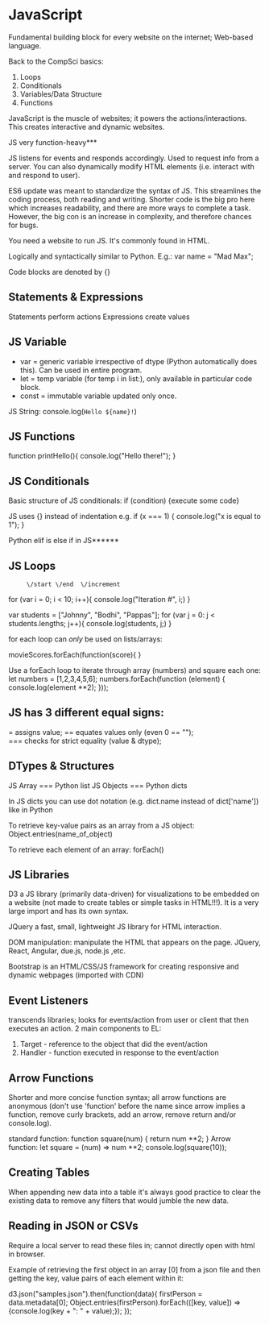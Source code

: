 # JavaScript

Fundamental building block for every website on the internet; Web-based language.

Back to the CompSci basics:
1. Loops
2. Conditionals
3. Variables/Data Structure
4. Functions

JavaScript is the muscle of websites; it powers the actions/interactions. This creates interactive and dynamic websites.

JS very function-heavy***

JS listens for events and responds accordingly. Used to request info from a server. You can also dynamically modify HTML elements (i.e. interact with and respond to user).

ES6 update was meant to standardize the syntax of JS. This streamlines the coding process, both reading and writing. Shorter code is the big pro here which increases readability, and there are more ways to complete a task. However, the big con is an increase in complexity, and therefore chances for bugs.

You need a website to run JS. It's commonly found in HTML.

Logically and syntactically similar to Python.
E.g.: var name = "Mad Max";

Code blocks are denoted by {}

## Statements & Expressions

Statements perform actions
Expressions create values

## JS Variable

- var = generic variable irrespective of dtype (Python automatically does this). Can be used in entire program.
- let = temp variable (for temp i in list:), only available in particular code block.
- const = immutable variable updated only once.

JS String: console.log(`Hello ${name}!`) 

## JS Functions

function printHello(){
	console.log("Hello there!");
}

## JS Conditionals

Basic structure of JS conditionals:
if (condition) {execute some code}

JS uses {} instead of indentation
e.g. if (x === 1) {
    console.log("x is equal to 1");
}

Python elif is else if in JS******

## JS Loops

         \/start \/end  \/increment
for (var i = 0; i < 10; i++){
    console.log("Iteration #", i;)
}

var students = ["Johnny", "Bodhi", "Pappas"];
for (var j = 0: j < students.lengths; j++){
    console.log(students, j;)
}

for each loop can *only* be used on lists/arrays:

movieScores.forEach(function(score){
}

Use a forEach loop to iterate through array (numbers) and square each one:
	let numbers = [1,2,3,4,5,6];
	numbers.forEach(function (element) {
		console.log(element **2);
	}));

## JS has 3 different equal signs: 

= assigns value; 
== equates values only (even 0 == "");  
=== checks for strict equality (value & dtype);

## DTypes & Structures

JS Array === Python list
JS Objects === Python dicts

In JS dicts you can use dot notation (e.g. dict.name instead of dict['name']) like in Python

To retrieve key-value pairs as an array from a JS object: Object.entries(name_of_object)

To retrieve each element of an array: forEach()

## JS Libraries

D3 a JS library (primarily data-driven) for visualizations to be embedded on a website (not made to create tables or simple tasks in HTML!!!). It is a very large import and has its own syntax.

JQuery a fast, small, lightweight JS library for HTML interaction.

DOM manipulation: manipulate the HTML that appears on the page. JQuery, React, Angular, due.js, node.js ,etc.

Bootstrap is an HTML/CSS/JS framework for creating responsive and dynamic webpages (imported with CDN)

## Event Listeners
transcends libraries; looks for events/action from user or client that then executes an action.
2 main components to EL:
1. Target - reference to the object that did the event/action
2. Handler - function executed in response to the event/action

## Arrow Functions

Shorter and more concise function syntax; all arrow functions are anonymous (don't use 'function' before the name since arrow implies a function, remove curly brackets, add an arrow, remove return and/or console.log).

standard function: function square(num) {
			return num **2;
			}
Arrow function: let square = (num) => num **2;
		console.log(square(10));


## Creating Tables

When appending new data into a table it's always good practice to clear the existing data to remove any filters that would jumble the new data.

## Reading in JSON or CSVs
Require a local server to read these files in; cannot directly open with html in browser.

Example of retrieving the first object in an array [0] from a json file and then getting the key, value pairs of each element within it:

d3.json("samples.json").then(function(data){
    firstPerson = data.metadata[0];
    Object.entries(firstPerson).forEach(([key, value]) =>
        {console.log(key + ": " + value);});
});
			